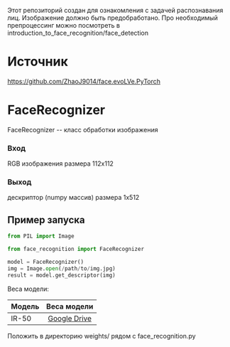 Этот репозиторий создан для ознакомления с задачей распознавания лиц.
Изображение должно быть предобработано. Про необходимый препроцессинг можно посмотреть в introduction_to_face_recognition/face_detection

# Источник
https://github.com/ZhaoJ9014/face.evoLVe.PyTorch

# FaceRecognizer
FaceRecognizer -- класс обработки изображения
### Вход
RGB изображения размера 112x112
### Выход
дескриптор (numpy массив) размера 1x512

## Пример запуска
```python
from PIL import Image

from face_recognition import FaceRecognizer

model = FaceRecognizer()
img = Image.open(/path/to/img.jpg)
result = model.get_descriptor(img)
````

Веса модели:

|Модель|Веса модели|
|------|:---------:|
|IR-50| [Google Drive](https://drive.google.com/file/d/1Qh_z-OnIuJt-BNQw4OMpYx_i-_rzV-WS/view?usp=sharing)|

Положить в директорию weights/ рядом с face_recognition.py
